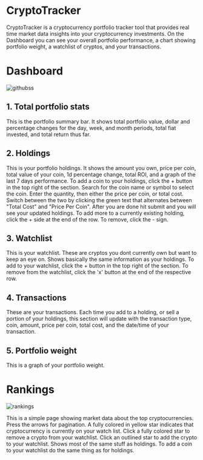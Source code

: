 # CryptoTracker

CryptoTracker is a cryptocurrency portfolio tracker tool that provides real time market data insights into your cryptocurrency investments.
On the Dashboard you can see your overall portfolio performance, a chart showing portfolio weight, a watchlist of cryptos, and your transactions.

# Dashboard
![githubss](https://user-images.githubusercontent.com/36825464/125128712-06f71500-e0c4-11eb-8093-50840c893ceb.png)

## 1. Total portfolio stats

This is the portfolio summary bar. It shows total portfolio value, dollar and percentage changes for the day, week, and month periods, total fiat invested, and total return thus far.

## 2. Holdings

This is your portfolio holdings. It shows the amount you own, price per coin, total value of your coin, 1d percentage change, total ROI, and a graph of the last 7 days performance. To add a coin to your holdings, click the + button in the top right of the section. Search for the coin name or symbol to select the coin. Enter the quantity, then either the price per coin, or total cost. Switch between the two by clicking the green text that alternates between "Total Cost" and "Price Per Coin". After you are done hit submit and you will see your updated holdings. To add more to a currently existing holding, click the + side at the end of the row. To remove, click the - sign.

## 3. Watchlist

This is your watchlist. These are cryptos you dont currently own but want to keep an eye on. Shows basically the same information as your holdings. To add to your watchlist, click the + button in the top right of the section. To remove from the watchlist, click the 'x' button at the end of the respective row.

## 4. Transactions

These are your transactions. Each time you add to a holding, or sell a portion of your holdings, this section will update with the transaction type, coin, amount, price per coin, total cost, and the date/time of your transaction.

## 5. Portfolio weight

This is a graph of your portfolio weight.



# Rankings
![rankings](https://user-images.githubusercontent.com/36825464/125128929-55a4af00-e0c4-11eb-9a2b-24aaf056a4cc.JPG)

This is a simple page showing market data about the top cryptocurrencies. Press the arrows for pagination. A fully colored in yellow star indicates that cryptocurrency is currently on your watch list. Click a fully colored star to remove a crypto from your watchlist. Click an outlined star to add the crypto to your watchlist. Shows most of the same stuff as holdings. To add a coin to your watchlist do the same thing as for holdings.

